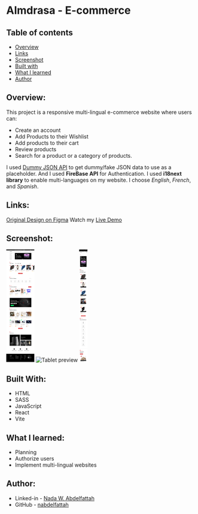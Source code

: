 # Almdrasa - E-commerce

## Table of contents

- [Overview](#overview)
- [Links](#links)
- [Screenshot](#screenshot)
- [Built with](#built-with)
- [What I learned](#what-i-learned)
- [Author](#author)

## Overview:

This project is a responsive multi-lingual e-commerce website where users can:

- Create an account
- Add Products to their Wishlist
- Add products to their cart
- Review products
- Search for a product or a category of products.

I used [Dummy JSON API](https://dummyjson.com/) to get dummy/fake JSON data to use as a placeholder. And I used **FireBase API** for Authentication. I used **i18next library** to enable multi-languages on my website. I choose _English_, _French_, and _Spanish_.

## Links:

[Original Design on Figma](https://www.figma.com/file/yn2DFQJla0UiSMvomFsqwT/E-Commerce-Website-%D9%90Almdrasa?type=design&node-id=1-3&mode=design&t=d3LCgTgpGZAG20AI-0)
Watch my [Live Demo](https://youtu.be/kR0Ua1kgMRc)

## Screenshot:

<img src="./design/desktop-preview.png" alt="Desktop preview" height="300">
<img src="./design/tablet-preview.png" alt="Tablet preview" height="300">
<img src="./design/phone-preview.png" alt="Mobile preview" height="300">

## Built With:

- HTML
- SASS
- JavaScript
- React
- Vite

## What I learned:

- Planning
- Authorize users
- Implement multi-lingual websites

## Author:

- Linked-in - [Nada W. Abdelfattah](https://www.linkedin.com/in/nada-w-abdelfattah/)
- GitHub - [nabdelfattah](https://github.com/nabdelfattah)
